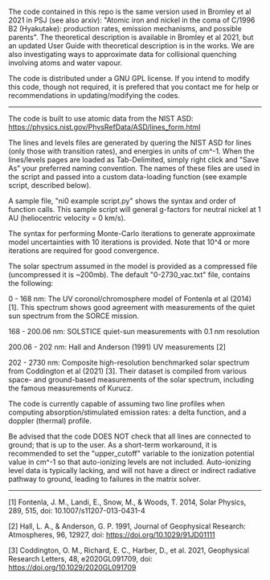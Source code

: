 The code contained in this repo is the same version used in Bromley et al 2021 in PSJ (see also arxiv): "Atomic iron and nickel in the coma of C/1996 B2 (Hyakutake): production rates, emission mechanisms, and possible parents". The theoretical description is available in Bromley et al 2021, but an updated User Guide with theoretical description is in the works. We are also investigating ways to approximate data for collisional quenching involving atoms and water vapour.

The code is distributed under a GNU GPL license. If you intend to modify this code, though not required, it is prefered that you contact me for help or recommendations in updating/modifying the codes.

--------

The code is built to use atomic data from the NIST ASD:
https://physics.nist.gov/PhysRefData/ASD/lines_form.html

The lines and levels files are generated by quering the NIST ASD for lines (only those with transition rates), and energies in units of cm^-1. When the lines/levels pages are loaded as Tab-Delimited, simply right click and "Save As" your preferred naming convention. The names of these files are used in the script and passed into a custom data-loading function (see example script, described below).

A sample file, "ni0 example script.py" shows the syntax and order of function calls. This sample script will general g-factors for neutral nickel at 1 AU (heliocentric velocity = 0 km/s).

The syntax for performing Monte-Carlo iterations to generate approximate model uncertainties with 10 iterations is provided. Note that 10^4 or more iterations
are required for good convergence.

The solar spectrum assumed in the model is provided as a compressed file (uncompressed it is ~200mb). The default "0-2730_vac.txt" file, contains the following:


0 - 168 nm: The UV coronol/chromosphere model of Fontenla et al (2014) [1]. This spectrum shows good agreement with measurements of the quiet sun spectrum from the SORCE mission.


168 - 200.06 nm: SOLSTICE quiet-sun measurements with 0.1 nm resolution


200.06 - 202 nm: Hall and Anderson (1991) UV measurements [2]


202 - 2730 nm: Composite high-resolution benchmarked solar spectrum from Coddington et al (2021) [3]. Their dataset is compiled
          from various space- and ground-based measurements of the solar spectrum, including the famous measurements of Kurucz.
          
The code is currently capable of assuming two line profiles when computing absorption/stimulated emission rates: a delta function, and a doppler (thermal) profile.

Be advised that the code DOES NOT check that all lines are connected to ground; that is up to the user. As a short-term workaround, it is recommended to set the "upper_cutoff" variable to the ionization potential value in cm^-1 so that auto-ionizing levels are not included. Auto-ionizing level data is typically lacking, and will not have a direct or indirect radiative pathway to ground, leading to failures in the matrix solver. 



-------
[1] Fontenla, J. M., Landi, E., Snow, M., & Woods, T. 2014, Solar Physics, 289, 515, doi: 10.1007/s11207-013-0431-4

[2] Hall, L. A., & Anderson, G. P. 1991, Journal of Geophysical Research: Atmospheres, 96, 12927, doi: https://doi.org/10.1029/91JD01111

[3] Coddington, O. M., Richard, E. C., Harber, D., et al. 2021, Geophysical Research Letters, 48, e2020GL091709, doi: https://doi.org/10.1029/2020GL091709


